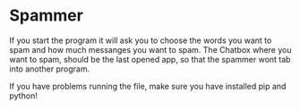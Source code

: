 # Spammer
If you start the program it will ask you to choose the words you want to spam
and how much messanges you want to spam. The Chatbox where you want to spam, 
should be the last opened app, so that the spammer wont tab into another program.

If you have problems running the file, make sure you have installed pip and python!
